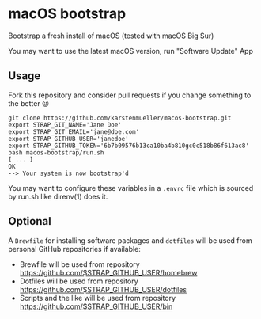# macOS bootstrap

Bootstrap a fresh install of macOS (tested with macOS Big Sur)

You may want to use the latest macOS version, run "Software Update" App

## Usage

Fork this repository and consider pull requests if you change something to the better 😉

~~~shell
git clone https://github.com/karstenmueller/macos-bootstrap.git
export STRAP_GIT_NAME='Jane Doe'
export STRAP_GIT_EMAIL='jane@doe.com'
export STRAP_GITHUB_USER='janedoe'
export STRAP_GITHUB_TOKEN='6b7b09576b13ca10ba4b810gc0c518b86f613ac8'
bash macos-bootstrap/run.sh
[ ... ]
OK
--> Your system is now bootstrap'd
~~~

You may want to configure these variables in a `.envrc` file which is sourced by run.sh like direnv(1) does it.

## Optional

A `Brewfile` for installing software packages and `dotfiles` will be used from personal GitHub repositories if available:

- Brewfile will be used from repository https://github.com/$STRAP_GITHUB_USER/homebrew
- Dotfiles will be used from repository https://github.com/$STRAP_GITHUB_USER/dotfiles
- Scripts and the like will be used from repository https://github.com/$STRAP_GITHUB_USER/bin
